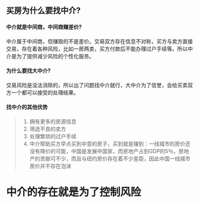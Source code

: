## 买房为什么要找中介?
#### 中介就是中间商，中间商赚差价?
中介属于中间商，但赚取的不是差价。交易双方存在信息不对称，买方与卖方直接交易，存在着各种风险，比如一房两卖，买方付款后不能办理过户手续等。所以中介是为了提供减少风险的个性化服务。
#### 为什么要找大中介?
交易风险是没法消除的，所以出了问题找中介就行，大中介为了信誉，会给买卖双方一个都可以接受的处理结果。
#### 找中介的其他优势
> 1. 拥有更多的房源信息
> 2. 筛选不良的卖方
> 3. 处理繁琐的过户手续
> 4. 中介帮助买方早点买到中意的房子，买到就是赚到：一线城市的房价还没有降价的可能，中国是发展中国家，而房地产占到GDP的5％，房地产的贡献可不少，而且与纽约房价存在着不少差距，因此中国一线城市房价并不存在泡沫

# 中介的存在就是为了控制风险

